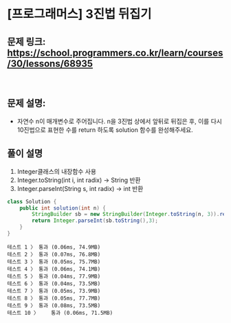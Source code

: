 # [프로그래머스] 3진법 뒤집기

## 문제 링크: https://school.programmers.co.kr/learn/courses/30/lessons/68935
<br/>

## 문제 설명:

- 자연수 n이 매개변수로 주어집니다. n을 3진법 상에서 앞뒤로 뒤집은 후, 이를 다시 10진법으로 표현한 수를 return 하도록 solution 함수를 완성해주세요.

## 풀이 설명
1. Integer클래스의 내장함수 사용
2. Integer.toString(int i, int radix) -> String 반환
3. Integer.parseInt(String s, int radix) -> int 반환

```java
class Solution {
    public int solution(int n) {
        StringBuilder sb = new StringBuilder(Integer.toString(n, 3)).reverse();
        return Integer.parseInt(sb.toString(),3);
    }
}
```
```text
테스트 1 〉	통과 (0.06ms, 74.9MB)
테스트 2 〉	통과 (0.07ms, 76.8MB)
테스트 3 〉	통과 (0.05ms, 75.7MB)
테스트 4 〉	통과 (0.06ms, 74.1MB)
테스트 5 〉	통과 (0.04ms, 77.9MB)
테스트 6 〉	통과 (0.04ms, 73.5MB)
테스트 7 〉	통과 (0.05ms, 73.9MB)
테스트 8 〉	통과 (0.05ms, 77.7MB)
테스트 9 〉	통과 (0.08ms, 73.5MB)
테스트 10 〉	통과 (0.06ms, 71.5MB)
```
